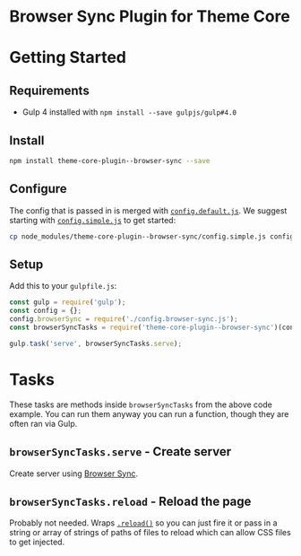 # Browser Sync Plugin for Theme Core

# Getting Started

## Requirements

- Gulp 4 installed with `npm install --save gulpjs/gulp#4.0`

## Install

```bash
npm install theme-core-plugin--browser-sync --save
```

## Configure

The config that is passed in is merged with [`config.default.js`](config.default.js). We suggest starting with [`config.simple.js`](config.simple.js) to get started:

```bash
cp node_modules/theme-core-plugin--browser-sync/config.simple.js config.browser-sync.js
```

## Setup

Add this to your `gulpfile.js`:

```js
const gulp = require('gulp');
const config = {};
config.browserSync = require('./config.browser-sync.js');
const browserSyncTasks = require('theme-core-plugin--browser-sync')(config.browserSync);

gulp.task('serve', browserSyncTasks.serve);
```

# Tasks

These tasks are methods inside `browserSyncTasks` from the above code example. You can run them anyway you can run a function, though they are often ran via Gulp.

## `browserSyncTasks.serve` - Create server

Create server using [Browser Sync](https://www.browsersync.io/).

## `browserSyncTasks.reload` - Reload the page

Probably not needed. Wraps [`.reload()`](https://www.browsersync.io/docs/api#api-reload) so you can just fire it or pass in a string or array of strings of paths of files to reload which can allow CSS files to get injected.

